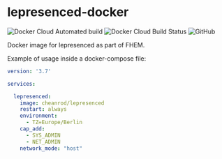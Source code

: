 # lepresenced-docker

![Docker Cloud Automated build](https://img.shields.io/docker/cloud/automated/cheanrod/lepresenced)
![Docker Cloud Build Status](https://img.shields.io/docker/cloud/build/cheanrod/lepresenced)
![GitHub](https://img.shields.io/github/license/cheanrod/lepresenced-docker)

Docker image for lepresenced as part of FHEM.

Example of usage inside a docker-compose file:

````yaml
version: '3.7'

services:

  lepresenced:
    image: cheanrod/lepresenced
    restart: always
    environment:
      - TZ=Europe/Berlin
    cap_add:
      - SYS_ADMIN
      - NET_ADMIN
    network_mode: "host"
````
